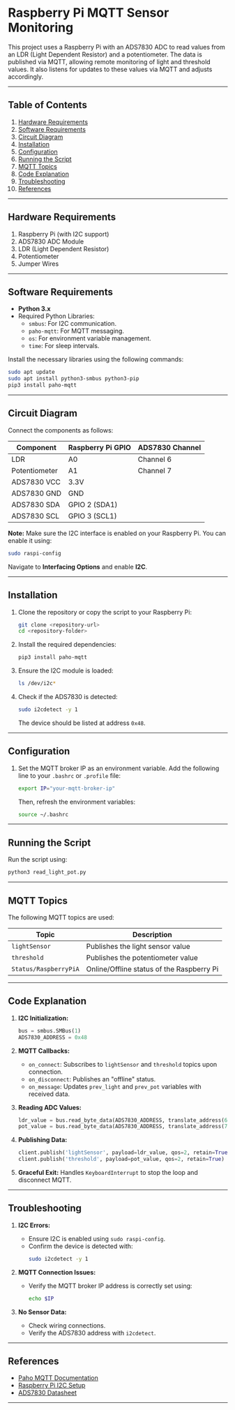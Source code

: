 
# Raspberry Pi MQTT Sensor Monitoring

This project uses a Raspberry Pi with an ADS7830 ADC to read values from an LDR (Light Dependent Resistor) and a potentiometer. The data is published via MQTT, allowing remote monitoring of light and threshold values. It also listens for updates to these values via MQTT and adjusts accordingly.

---

## Table of Contents

1. [Hardware Requirements](#hardware-requirements)
2. [Software Requirements](#software-requirements)
3. [Circuit Diagram](#circuit-diagram)
4. [Installation](#installation)
5. [Configuration](#configuration)
6. [Running the Script](#running-the-script)
7. [MQTT Topics](#mqtt-topics)
8. [Code Explanation](#code-explanation)
9. [Troubleshooting](#troubleshooting)
10. [References](#references)

---

## Hardware Requirements

1. Raspberry Pi (with I2C support)
2. ADS7830 ADC Module
3. LDR (Light Dependent Resistor)
4. Potentiometer
5. Jumper Wires

---

## Software Requirements

- **Python 3.x**
- Required Python Libraries:
  - `smbus`: For I2C communication.
  - `paho-mqtt`: For MQTT messaging.
  - `os`: For environment variable management.
  - `time`: For sleep intervals.

Install the necessary libraries using the following commands:

```bash
sudo apt update
sudo apt install python3-smbus python3-pip
pip3 install paho-mqtt
```

---

## Circuit Diagram

Connect the components as follows:

| Component       | Raspberry Pi GPIO | ADS7830 Channel |
| --------------- | ----------------- | --------------- |
| LDR             | A0                | Channel 6       |
| Potentiometer   | A1                | Channel 7       |
| ADS7830 VCC     | 3.3V              |                 |
| ADS7830 GND     | GND               |                 |
| ADS7830 SDA     | GPIO 2 (SDA1)     |                 |
| ADS7830 SCL     | GPIO 3 (SCL1)     |                 |

**Note:** Make sure the I2C interface is enabled on your Raspberry Pi. You can enable it using:

```bash
sudo raspi-config
```
Navigate to **Interfacing Options** and enable **I2C**.

---

## Installation

1. Clone the repository or copy the script to your Raspberry Pi:
    ```bash
    git clone <repository-url>
    cd <repository-folder>
    ```

2. Install the required dependencies:
    ```bash
    pip3 install paho-mqtt
    ```

3. Ensure the I2C module is loaded:
    ```bash
    ls /dev/i2c*
    ```

4. Check if the ADS7830 is detected:
    ```bash
    sudo i2cdetect -y 1
    ```
   The device should be listed at address `0x48`.

---

## Configuration

1. Set the MQTT broker IP as an environment variable. Add the following line to your `.bashrc` or `.profile` file:
    ```bash
    export IP="your-mqtt-broker-ip"
    ```
    Then, refresh the environment variables:
    ```bash
    source ~/.bashrc
    ```
---

## Running the Script

Run the script using:
```bash
python3 read_light_pot.py
```

---

## MQTT Topics

The following MQTT topics are used:

| Topic                      | Description                               |
| ---------------------------| ------------------------------------------|
| `lightSensor`              | Publishes the light sensor value           |
| `threshold`                | Publishes the potentiometer value          |
| `Status/RaspberryPiA`      | Online/Offline status of the Raspberry Pi  |

---

## Code Explanation

1. **I2C Initialization:**
    ```python
    bus = smbus.SMBus(1)
    ADS7830_ADDRESS = 0x48
    ```

2. **MQTT Callbacks:**
   - `on_connect`: Subscribes to `lightSensor` and `threshold` topics upon connection.
   - `on_disconnect`: Publishes an "offline" status.
   - `on_message`: Updates `prev_light` and `prev_pot` variables with received data.

3. **Reading ADC Values:**
    ```python
    ldr_value = bus.read_byte_data(ADS7830_ADDRESS, translate_address(6))/255
    pot_value = bus.read_byte_data(ADS7830_ADDRESS, translate_address(7))/255
    ```

4. **Publishing Data:**
    ```python
    client.publish('lightSensor', payload=ldr_value, qos=2, retain=True)
    client.publish('threshold', payload=pot_value, qos=2, retain=True)
    ```

5. **Graceful Exit:**
    Handles `KeyboardInterrupt` to stop the loop and disconnect MQTT.

---

## Troubleshooting

1. **I2C Errors:**
   - Ensure I2C is enabled using `sudo raspi-config`.
   - Confirm the device is detected with:
     ```bash
     sudo i2cdetect -y 1
     ```

2. **MQTT Connection Issues:**
   - Verify the MQTT broker IP address is correctly set using:
     ```bash
     echo $IP
     ```

3. **No Sensor Data:**
   - Check wiring connections.
   - Verify the ADS7830 address with `i2cdetect`.

---

## References

- [Paho MQTT Documentation](https://www.eclipse.org/paho/index.php?page=clients/python/index.php)
- [Raspberry Pi I2C Setup](https://www.raspberrypi.org/documentation/configuration/)
- [ADS7830 Datasheet](https://www.ti.com/lit/ds/symlink/ads7830.pdf)

---

